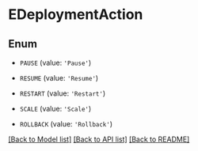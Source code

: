 # EDeploymentAction


## Enum

* `PAUSE` (value: `'Pause'`)

* `RESUME` (value: `'Resume'`)

* `RESTART` (value: `'Restart'`)

* `SCALE` (value: `'Scale'`)

* `ROLLBACK` (value: `'Rollback'`)

[[Back to Model list]](../README.md#documentation-for-models) [[Back to API list]](../README.md#documentation-for-api-endpoints) [[Back to README]](../README.md)


